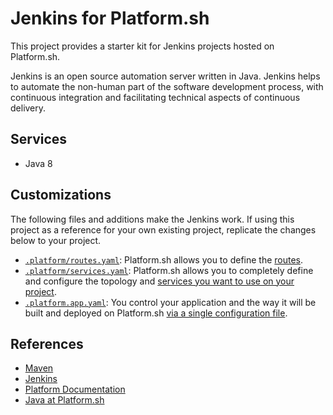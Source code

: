 # Jenkins for Platform.sh

This project provides a starter kit for Jenkins projects hosted on Platform.sh.

Jenkins is an open source automation server written in Java. Jenkins helps to automate the non-human part of the software development process, with continuous integration and facilitating technical aspects of continuous delivery.

## Services

* Java 8

## Customizations

The following files and additions make the Jenkins work.  If using this project as a reference for your own existing project, replicate the changes below to your project.

* [`.platform/routes.yaml`](.platform/routes.yaml): Platform.sh allows you to define the [routes](https://docs.platform.sh/configuration/routes.html).
* [`.platform/services.yaml`](.platform/services.yaml):  Platform.sh allows you to completely define and configure the topology and [services you want to use on your project](https://docs.platform.sh/configuration/services.html).
* [`.platform.app.yaml`](.platform.app.yaml): You control your application and the way it will be built and deployed on Platform.sh [via a single configuration file](https://docs.platform.sh/configuration/app-containers.html).

## References

* [Maven](https://maven.apache.org/)
* [Jenkins](https://jenkins.io/) 
* [Platform Documentation](https://docs.platform.sh/)
* [Java at Platform.sh](https://docs.platform.sh/languages/java.html)
